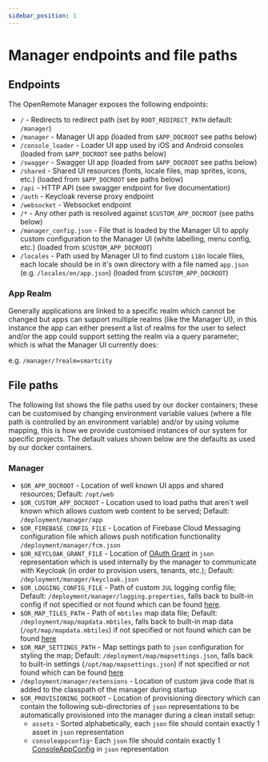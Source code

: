 ```yaml
---
sidebar_position: 1
---
```


# Manager endpoints and file paths

## Endpoints

The OpenRemote Manager exposes the following endpoints:

* `/` - Redirects to redirect path (set by `ROOT_REDIRECT_PATH` default: `/manager`)
* `/manager` - Manager UI app (loaded from `$APP_DOCROOT` see paths below)
* `/console_loader` - Loader UI app used by iOS and Android consoles (loaded from `$APP_DOCROOT` see paths below)
* `/swagger` - Swagger UI app (loaded from `$APP_DOCROOT` see paths below)
* `/shared` - Shared UI resources (fonts, locale files, map sprites, icons, etc.) (loaded from `$APP_DOCROOT` see paths below)
* `/api` - HTTP API (see swagger endpoint for live documentation)
* `/auth` - Keycloak reverse proxy endpoint
* `/websocket` - Websocket endpoint
* `/*` - Any other path is resolved against `$CUSTOM_APP_DOCROOT` (see paths below)
* `/manager_config.json` - File that is loaded by the Manager UI to apply custom configuration to the Manager UI (white labelling, menu config, etc.)  (loaded from `$CUSTOM_APP_DOCROOT`)
* `/locales` - Path used by Manager UI to find custom `i18n` locale files, each locale should be in it's own directory with a file named `app.json` (e.g. `/locales/en/app.json`) (loaded from `$CUSTOM_APP_DOCROOT`)

### App Realm
Generally applications are linked to a specific realm which cannot be changed but apps can support multiple realms (like the Manager UI), in this instance the app can either present a list of realms for the user to select and/or the app could support setting the realm via a query parameter; which is what the Manager UI currently does:

e.g.  `/manager/?realm=smartcity`

## File paths

The following list shows the file paths used by our docker containers; these can be customised by changing environment variable values (where a file path is controlled by an environment variable) and/or by using volume mapping, this is how we provide customised instances of our system for specific projects. The default values shown below are the defaults as used by our docker containers.

### Manager

* `$OR_APP_DOCROOT` - Location of well known UI apps and shared resources; Default: `/opt/web`
* `$OR_CUSTOM_APP_DOCROOT` - Location used to load paths that aren't well known which allows custom web content to be served; Default: `/deployment/manager/app`
* `$OR_FIREBASE_CONFIG_FILE` - Location of Firebase Cloud Messaging configuration file which allows push notification functionality `/deployment/manager/fcm.json`
* `$OR_KEYCLOAK_GRANT_FILE` - Location of [OAuth Grant](https://github.com/openremote/openremote/blob/master/model/src/main/java/org/openremote/model/auth/OAuthGrant.java) in `json` representation which is used internally by the manager to communicate with Keycloak (in order to provision users, tenants, etc.); Default: `/deployment/manager/keycloak.json`
* `$OR_LOGGING_CONFIG_FILE` - Path of custom `JUL` logging config file; Default: `/deployment/manager/logging.properties`, falls back to built-in config if not specified or not found which can be found [here](https://github.com/openremote/openremote/blob/master/manager/src/main/resources/logging.properties).
* `$OR_MAP_TILES_PATH` - Path of `mbtiles` map data file; Default: `/deployment/map/mapdata.mbtiles`, falls back to built-in map data (`/opt/map/mapdata.mbtiles`) if not specified or not found which can be found [here](https://github.com/openremote/openremote/tree/master/manager/src/map)
* `$OR_MAP_SETTINGS_PATH` - Map settings path to `json` configuration for styling the map; Default: `/deployment/map/mapsettings.json`, falls back to built-in settings (`/opt/map/mapsettings.json`) if not specified or not found which can be found [here](https://github.com/openremote/openremote/tree/master/manager/src/map)
* `/deployment/manager/extensions` - Location of custom java code that is added to the classpath of the manager during startup
* `$OR_PROVISIONING_DOCROOT` - Location of provisioning directory which can contain the following sub-directories of `json` representations to be automatically provisioned into the manager during a clean install setup:
  * `assets` - Sorted alphabetically, each `json` file should contain exactly 1 asset in `json` representation
  * `consoleappconfig`- Each `json` file should contain exactly 1 [ConsoleAppConfig](https://github.com/openremote/openremote/blob/master/model/src/main/java/org/openremote/model/apps/ConsoleAppConfig.java) in `json` representation
